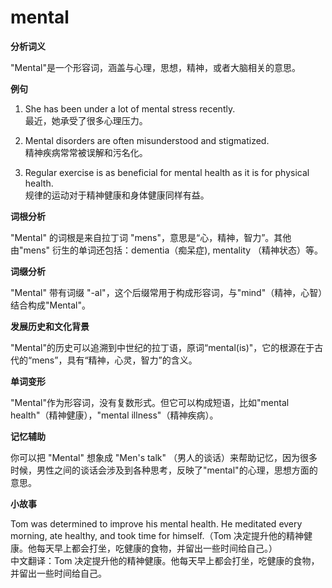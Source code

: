 # mental

**分析词义**

  

"Mental"是一个形容词，涵盖与心理，思想，精神，或者大脑相关的意思。

  

**例句**

  

1.  She has been under a lot of mental stress recently.  
    最近，她承受了很多心理压力。
    
      
    
2.  Mental disorders are often misunderstood and stigmatized.  
    精神疾病常常被误解和污名化。
    
      
    
3.  Regular exercise is as beneficial for mental health as it is for physical health.  
    规律的运动对于精神健康和身体健康同样有益。
    
      
    

  

**词根分析**

  

"Mental" 的词根是来自拉丁词 "mens"，意思是“心，精神，智力”。其他由"mens" 衍生的单词还包括：dementia（痴呆症), mentality （精神状态）等。

  

**词缀分析**

  

"Mental" 带有词缀 "-al"，这个后缀常用于构成形容词，与"mind"（精神，心智）结合构成"Mental"。

  

**发展历史和文化背景**

  

"Mental"的历史可以追溯到中世纪的拉丁语，原词“mental(is)"，它的根源在于古代的“mens”，具有“精神，心灵，智力”的含义。

  

**单词变形**

  

"Mental"作为形容词，没有复数形式。但它可以构成短语，比如"mental health"（精神健康），"mental illness"（精神疾病）。

  

**记忆辅助**

  

你可以把 "Mental" 想象成 "Men's talk" （男人的谈话）来帮助记忆，因为很多时候，男性之间的谈话会涉及到各种思考，反映了"mental"的心理，思想方面的意思。

  

**小故事**

  

Tom was determined to improve his mental health. He meditated every morning, ate healthy, and took time for himself.（Tom 决定提升他的精神健康。他每天早上都会打坐，吃健康的食物，并留出一些时间给自己。）  
中文翻译：Tom 决定提升他的精神健康。他每天早上都会打坐，吃健康的食物，并留出一些时间给自己。
